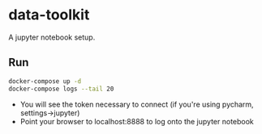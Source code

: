 # data-toolkit

A jupyter notebook setup.

## Run

```sh
docker-compose up -d
docker-compose logs --tail 20
```

* You will see the token necessary to connect (if you're using pycharm, settings->jupyter)
* Point your browser to localhost:8888 to log onto the jupyter notebook

